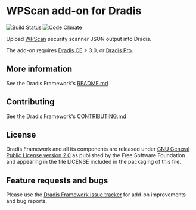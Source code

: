 # WPScan add-on for Dradis

[![Build Status](https://secure.travis-ci.org/dradis/dradis-wpscan.png?branch=master)](http://travis-ci.org/dradis/dradis-wpscan) [![Code Climate](https://codeclimate.com/github/dradis/dradis-wpscan.png)](https://codeclimate.com/github/dradis/dradis-wpscan.png)

Upload [WPScan](https://wpscan.org/) security scanner JSON output into Dradis.

The add-on requires [Dradis CE](https://dradisframework.com/ce/) > 3.0, or [Dradis Pro](https://dradisframework.com/pro/).


## More information

See the Dradis Framework's [README.md](https://github.com/dradis/dradis-ce/blob/develop/README.md)


## Contributing

See the Dradis Framework's [CONTRIBUTING.md](https://github.com/dradis/dradis-ce/blob/develop/CONTRIBUTING.md)


## License

Dradis Framework and all its components are released under [GNU General Public License version 2.0](http://www.gnu.org/licenses/old-licenses/gpl-2.0.html) as published by the Free Software Foundation and appearing in the file LICENSE included in the packaging of this file.


## Feature requests and bugs

Please use the [Dradis Framework issue tracker](https://github.com/dradis/dradis-ce/issues) for add-on improvements and bug reports.
